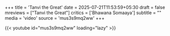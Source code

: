 +++
title = 'Tanvi the Great'
date = 2025-07-21T11:53:59+05:30
draft = false
mreviews = ["Tanvi the Great"]
critics = ['Bhawana Somaaya']
subtitle = ""
media = 'video'
source = 'mus3s9mq2ww'
+++

{{< youtube id="mus3s9mq2ww" loading="lazy" >}}
